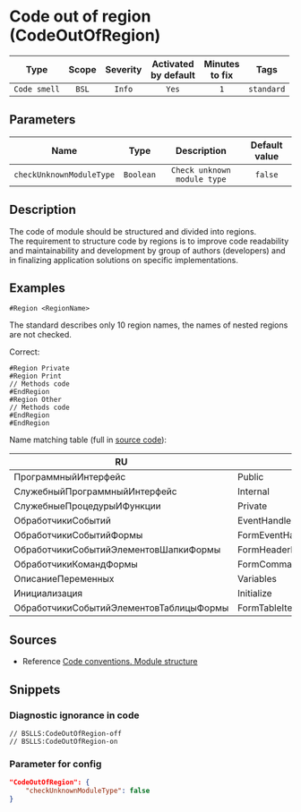 # Code out of region (CodeOutOfRegion)

|     Type     | Scope | Severity |    Activated<br>by default    |    Minutes<br>to fix    |    Tags    |
|:------------:|:-----:|:--------:|:-----------------------------:|:-----------------------:|:----------:|
| `Code smell` | `BSL` |  `Info`  |             `Yes`             |           `1`           | `standard` |

## Parameters


|           Name           |   Type    |         Description         | Default value |
|:------------------------:|:---------:|:---------------------------:|:-------------:|
| `checkUnknownModuleType` | `Boolean` | `Check unknown module type` |    `false`    |
<!-- Блоки выше заполняются автоматически, не трогать -->
## Description
<!-- Описание диагностики заполняется вручную. Необходимо понятным языком описать смысл и схему работу -->

The code of module should be structured and divided into regions.  
The requirement to structure code by regions is to improve code readability and maintainability and development by group of authors (developers) and in finalizing application solutions on specific implementations.

## Examples
<!-- В данном разделе приводятся примеры, на которые диагностика срабатывает, а также можно привести пример, как можно исправить ситуацию -->

```bsl
#Region <RegionName>
```

The standard describes only 10 region names, the names of nested regions are not checked.

Correct:
```bsl
#Region Private
#Region Print
// Methods code
#EndRegion
#Region Other
// Methods code
#EndRegion
#EndRegion
```

Name matching table (full in [source code](https://github.com/1c-syntax/bsl-language-server/blob/develop/src/main/java/com/github/_1c_syntax/bsl/languageserver/utils/Keywords.java#L255)):

| RU                                      | EN                           |
| --------------------------------------- | ---------------------------- |
| ПрограммныйИнтерфейс                    | Public                       |
| СлужебныйПрограммныйИнтерфейс           | Internal                     |
| СлужебныеПроцедурыИФункции              | Private                      |
| ОбработчикиСобытий                      | EventHandlers                |
| ОбработчикиСобытийФормы                 | FormEventHandlers            |
| ОбработчикиСобытийЭлементовШапкиФормы   | FormHeaderItemsEventHandlers |
| ОбработчикиКомандФормы                  | FormCommandsEventHandlers    |
| ОписаниеПеременных                      | Variables                    |
| Инициализация                           | Initialize                   |
| ОбработчикиСобытийЭлементовТаблицыФормы | FormTableItemsEventHandlers  |

## Sources
<!-- Необходимо указывать ссылки на все источники, из которых почерпнута информация для создания диагностики -->


* Reference [Code conventions. Module structure](https://its.1c.ru/db/v8std#content:455:hdoc)

## Snippets

<!-- Блоки ниже заполняются автоматически, не трогать -->
### Diagnostic ignorance in code

```bsl
// BSLLS:CodeOutOfRegion-off
// BSLLS:CodeOutOfRegion-on
```

### Parameter for config

```json
"CodeOutOfRegion": {
    "checkUnknownModuleType": false
}
```
